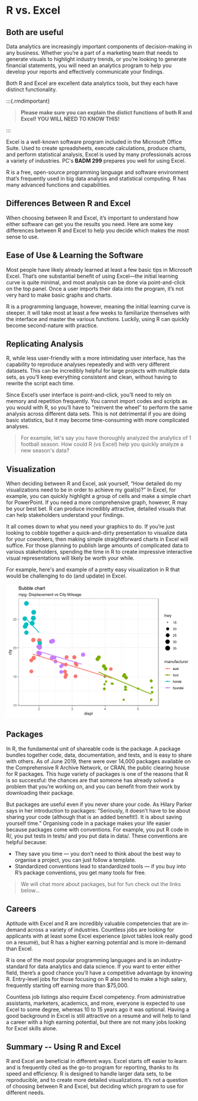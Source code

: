 # R vs. Excel

## Both are useful

Data analytics are increasingly important components of decision-making in any business. Whether you’re a part of a marketing team that needs to generate visuals to highlight industry trends, or you’re looking to generate financial statements, you will need an analytics program to help you develop your reports and effectively communicate your findings.

Both R and Excel are excellent data analytics tools, but they each have distinct functionality.


:::{.rmdimportant}

> **Please make sure you can explain the distict functions of both R and Excel!  YOU WILL NEED TO KNOW THIS!**


:::

Excel is a well-known software program included in the Microsoft Office Suite. Used to create spreadsheets, execute calculations, produce charts, and perform statistical analysis, Excel is used by many professionals across a variety of industries.  PC's **BADM 299** prepares you well for using Excel.

R is a free, open-source programming language and software environment that’s frequently used in big data analysis and statistical computing. R has many advanced functions and capabilities.


## Differences Between R and Excel

When choosing between R and Excel, it’s important to understand how either software can get you the results you need. Here are some key differences between R and Excel to help you decide which makes the most sense to use.


## Ease of Use & Learning the Software

Most people have likely already learned at least a few basic tips in Microsoft Excel. That’s one substantial benefit of using Excel—the initial learning curve is quite minimal, and most analysis can be done via point-and-click on the top panel. Once a user imports their data into the program, it’s not very hard to make basic graphs and charts.

R is a programming language, however, meaning the initial learning curve is steeper. It will take most at least a few weeks to familiarize themselves with the interface and master the various functions. Luckily, using R can quickly become second-nature with practice.


## Replicating Analysis

R, while less user-friendly with a more intimidating user interface, has the capability to reproduce analyses repeatedly and with very different datasets. This can be incredibly helpful for large projects with multiple data sets, as you’ll keep everything consistent and clean, without having to rewrite the script each time.

Since Excel’s user interface is point-and-click, you’ll need to rely on memory and repetition frequently. You cannot import codes and scripts as you would with R, so you’ll have to “reinvent the wheel” to perform the same analysis across different data sets. This is not detrimental if you are doing basic statistics, but it may become time-consuming with more complicated analyses.

> For example, let's say you have thoroughly analyzed the analytics of 1 football season.  How could R (vs Excel) help you quickly analyze a new season's data?


## Visualization

When deciding between R and Excel, ask yourself, “How detailed do my visualizations need to be in order to achieve my goal(s)?” In Excel, for example, you can quickly highlight a group of cells and make a simple chart for PowerPoint. If you need a more comprehensive graph, however, R may be your best bet. R can produce incredibly attractive, detailed visuals that can help stakeholders understand your findings.

It all comes down to what you need your graphics to do. If you’re just looking to cobble together a quick-and-dirty presentation to visualize data for your coworkers, then making simple straightforward charts in Excel will suffice. For those planning to publish large amounts of complicated data to various stakeholders, spending the time in R to create impressive interactive visual representations will likely be worth your while.

For example, here's and example of a pretty easy visualization in R that would be challenging to do (and update) in Excel.

<img src="09-rvexcel_files/figure-html/unnamed-chunk-1-1.png" width="672" />


## Packages

In R, the fundamental unit of shareable code is the package. A package bundles together code, data, documentation, and tests, and is easy to share with others. As of June 2019, there were over 14,000 packages available on the Comprehensive R Archive Network, or CRAN, the public clearing house for R packages. This huge variety of packages is one of the reasons that R is so successful: the chances are that someone has already solved a problem that you’re working on, and you can benefit from their work by downloading their package.

But packages are useful even if you never share your code. As Hilary Parker says in her introduction to packages: “Seriously, it doesn’t have to be about sharing your code (although that is an added benefit!). It is about saving yourself time.” Organising code in a package makes your life easier because packages come with conventions. For example, you put R code in R/, you put tests in tests/ and you put data in data/. These conventions are helpful because:

- They save you time — you don’t need to think about the best way to organise a project, you can just follow a template.
- Standardized conventions lead to standardized tools — if you buy into R’s package conventions, you get many tools for free.

> We will chat more about packages, but for fun check out the links below...


## Careers

Aptitude with Excel and R are incredibly valuable competencies that are in-demand across a variety of industries. Countless jobs are looking for applicants with at least some Excel experience (pivot tables look really good on a resumé), but R has a higher earning potential and is more in-demand than Excel. 

R is one of the most popular programming languages and is an industry-standard for data analytics and data science. If you want to enter either field, there’s a good chance you’ll have a competitive advantage by knowing R. Entry-level jobs for those focusing on R also tend to make a high salary, frequently starting off earning more than $75,000.

Countless job listings also require Excel competency. From administrative assistants, marketers, academics, and more, everyone is expected to use Excel to some degree, whereas 10 to 15 years ago it was optional. Having a good background in Excel is still attractive on a resumé and will help to land a career with a high earning potential, but there are not many jobs looking for Excel skills alone.


## Summary -- Using R and Excel

R and Excel are beneficial in different ways. Excel starts off easier to learn and is frequently cited as the go-to program for reporting, thanks to its speed and efficiency. R is designed to handle larger data sets, to be reproducible, and to create more detailed visualizations. It’s not a question of choosing between R and Excel, but deciding which program to use for different needs.
